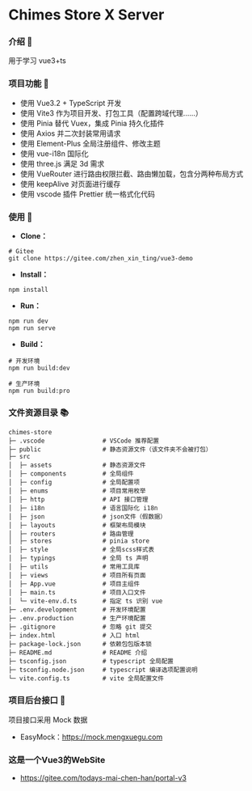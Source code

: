 # Chimes Store X Server

### 介绍 📖

用于学习 vue3+ts

### 项目功能 🔨

- 使用 Vue3.2 + TypeScript 开发
- 使用 Vite3 作为项目开发、打包工具（配置跨域代理……）
- 使用 Pinia 替代 Vuex，集成 Pinia 持久化插件
- 使用 Axios 并二次封装常用请求
- 使用 Element-Plus 全局注册组件、修改主题
- 使用 vue-i18n 国际化
- 使用 three.js 满足 3d 需求
- 使用 VueRouter 进行路由权限拦截、路由懒加载，包含分两种布局方式
- 使用 keepAlive 对页面进行缓存
- 使用 vscode 插件 Prettier 统一格式化代码

### 使用 📔

- **Clone：**

```text
# Gitee
git clone https://gitee.com/zhen_xin_ting/vue3-demo
```

- **Install：**

```text
npm install
```

- **Run：**

```text
npm run dev
npm run serve
```

- **Build：**

```text
# 开发环境
npm run build:dev

# 生产环境
npm run build:pro
```

### 文件资源目录 📚

```text
chimes-store
├─ .vscode                # VSCode 推荐配置
├─ public                 # 静态资源文件（该文件夹不会被打包）
├─ src
│  ├─ assets              # 静态资源文件
│  ├─ components          # 全局组件
│  ├─ config              # 全局配置项
│  ├─ enums               # 项目常用枚举
│  ├─ http                # API 接口管理
│  ├─ i18n                # 语言国际化 i18n
│  ├─ json                # json文件（假数据）
│  ├─ layouts             # 框架布局模块
│  ├─ routers             # 路由管理
│  ├─ stores              # pinia store
│  ├─ style               # 全局scss样式表
│  ├─ typings             # 全局 ts 声明
│  ├─ utils               # 常用工具库
│  ├─ views               # 项目所有页面
│  ├─ App.vue             # 项目主组件
│  ├─ main.ts             # 项目入口文件
│  └─ vite-env.d.ts       # 指定 ts 识别 vue
├─ .env.development       # 开发环境配置
├─ .env.production        # 生产环境配置
├─ .gitignore             # 忽略 git 提交
├─ index.html             # 入口 html
├─ package-lock.json      # 依赖包包版本锁
├─ README.md              # README 介绍
├─ tsconfig.json          # typescript 全局配置
├─ tsconfig.node.json     # typescript 编译选项配置说明
└─ vite.config.ts         # vite 全局配置文件
```

### 项目后台接口 🧩

项目接口采用 Mock 数据

- EasyMock：https://mock.mengxuegu.com

### 这是一个Vue3的WebSite
- https://gitee.com/todays-mai-chen-han/portal-v3

